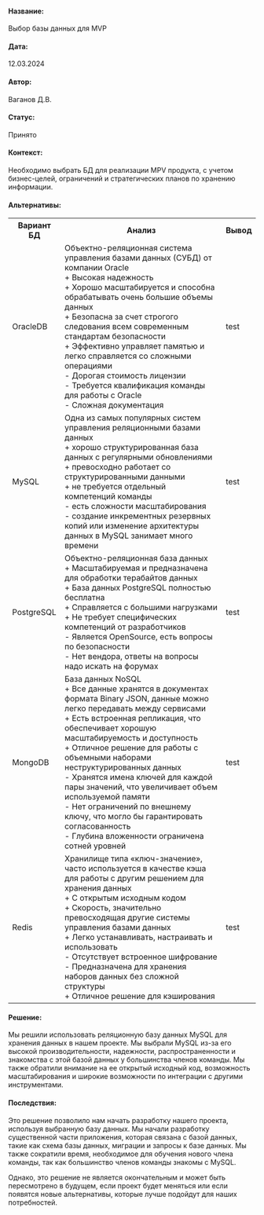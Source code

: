 #### Название: 
Выбор базы данных для MVP

#### Дата:
12.03.2024

#### Автор:
Ваганов Д.В.

#### Статус:
Принято

#### Контекст:
Необходимо выбрать БД для реализации MPV продукта, с учетом бизнес-целей, ограничений и стратегических планов по хранению информации. 

#### Альтернативы:

<table>
    <tr>
        <th>Вариант БД</th>
        <th>Анализ</th>
        <th>Вывод</th>
    </tr>
    <tr>
        <td>OracleDB</td>
        <td>
            Объектно-реляционная система управления базами данных (СУБД) от компании Oracle</br>
            + Высокая надежность</br>
            + Хорошо масштабируется и способна обрабатывать очень большие объемы данных</br>
            + Безопасна за счет строгого следования всем современным стандартам безопасности</br>
            + Эффективно управляет памятью и легко справляется со сложными операциями</br>
            - Дорогая стоимость лицензии</br>
            - Требуется квалификация команды для работы с Oracle </br>
            - Сложная документация</br>
        </td>
        <td>test</td>
    </tr>
    <tr>
        <td>MySQL</td>
        <td>
            Одна из самых популярных систем управления реляционными базами данных</br>
            + хорошо структурированная база данных с регулярными обновлениями</br>
            + превосходно работает со структурированными данными</br>
            + не требуется отдельный компетенций команды</br>
            - есть сложности масштабирования</br>
            - создание инкрементных резервных копий или изменение архитектуры данных в MySQL занимает много времени</br>
        </td>
        <td>test</td>
    </tr>
    <tr>
        <td>PostgreSQL</td>
        <td>
            Объектно-реляционная база данных</br>
            + Масштабируемая и предназначена для обработки терабайтов данных</br>
            + База данных PostgreSQL полностью бесплатна</br>
            + Справляется с большими нагрузками</br>
            + Не требует специфических компетенций от разработчиков</br>
            - Является OpenSource, есть вопросы по безопасности</br>
            - Нет вендора, ответы на вопросы надо искать на форумах</br>
        </td>
        <td>test</td>
    </tr>
    <tr>
        <td>MongoDB</td>
        <td>
            База данных NoSQL</br>
            + Все данные хранятся в документах формата Binary JSON, данные можно легко передавать между сервисами</br>
            + Есть встроенная репликация, что обеспечивает хорошую масштабируемость и доступность</br>
            + Отличное решение для работы с объемными наборами неструктурированных данных</br>
            - Хранятся имена ключей для каждой пары значений, что увеличивает объем используемой памяти</br>
            - Нет ограничений по внешнему ключу, что могло бы гарантировать согласованность</br>
            - Глубина вложенности ограничена сотней уровней</br>
        </td>
        <td>test</td>
    </tr>
    <tr>
        <td>Redis</td>
        <td>
            Хранилище типа «ключ-значение», часто используется в качестве кэша для работы с другим решением для хранения данных</br>
            + С открытым исходным кодом</br>
            + Скорость, значительно превосходящая другие системы управления базами данных</br>
            + Легко устанавливать, настраивать и использовать</br>
            - Отсутствует встроенное шифрование</br>
            - Предназначена для хранения наборов данных без сложной структуры</br>
            + Отличное решение для кэширования</br>
        </td>
        <td>test</td>
    </tr>
</table>


#### Решение:

Мы решили использовать реляционную базу данных MySQL для хранения данных в нашем проекте. Мы выбрали MySQL из-за его высокой производительности, надежности, распространенности и знакомства с этой базой данных у большинства членов команды. Мы также обратили внимание на ее открытый исходный код, возможность масштабирования и широкие возможности по интеграции с другими инструментами.

#### Последствия:

Это решение позволило нам начать разработку нашего проекта, используя выбранную базу данных. Мы начали разработку существенной части приложения, которая связана с базой данных, такие как схема базы данных, миграции и запросы к базе данных. Мы также сократили время, необходимое для обучения нового члена команды, так как большинство членов команды знакомы с MySQL.

Однако, это решение не является окончательным и может быть пересмотрено в будущем, если проект будет меняться или если появятся новые альтернативы, которые лучше подойдут для наших потребностей.

